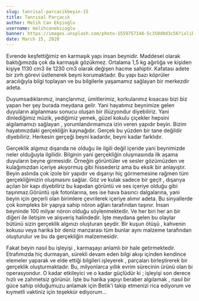 ```yaml
---
slug: tanrisal-parcacikbeyin-15
title: Tanrısal Parçacık
author: Melih Can Ekşioğlu
username: melihcaneksioglu
banner: https://images.unsplash.com/photo-1559757148-5c350d0d3c56?ixlib=rb-1.2.1&ixid=eyJhcHBfaWQiOjEyMDd9&auto=format&fit=crop&w=889&q=80
date: March 15, 2020
---
```


Evrende keşfettiğimiz en karmaşık yapı insan beynidir. Maddesel olarak baktığımızda çok da karmaşık gözükmez. Ortalama 1,5 kg ağırlığa ve kişiden kişiye 1130 cm3 ile 1230 cm3 olarak değişen hacme sahiptir. Kafatası adete bir zırh görevi üstlenerek beyni korumaktadır. Bu yapı bazı köprüler aracılığıyla bilgi toplayan ve bu bilgilerle yaşamamız sağlayan bir merkezdir adeta.

Duyumsadıklarımız, inançlarımız, ümitlerimiz, korkularımız kısacası bizi biz yapan her şey burada meydana gelir. Yani hayatımız beynimize gelen duyuların algılanması sonucu oluşan bir illüzyondur diyebiliriz. Yani dinlediğimiz müzik, yediğimiz yemek, güzel kokulu çiçekler hepsini algılamamızı sağlayan , yorumlandırmamıza izin veren yapıdır beyin. Bizim hayatımızdaki gerçekliğin kaynağıdır. Gerçek bu yüzden bir tane değildir diyebiliriz. Herkesin gerçeği beyni kadardır, beyni kadar farklıdır.

Gerçeklik algımız dışarıda ne olduğu ile ilgili değil içeride yani beynimizde neler olduğuyla ilgilidir. Bilginin yani gerçekliğin oluşmasında ilk aşama duyuların beyne girmesidir. Örneğin görüntüler ve sesler gözümüzden ve kulağımızdan içeriye akıyormuş gibi hissederiz ama bu eksik bir anlayıştır. Beyin aslında çok izole bir yapıdır ve dışarıyı hiç görmemesine rağmen tüm gerçekliğimizin oluşmasını sağlar. Göz ve kulak sadece bir geçit , dışarıya açılan bir kapı diyebiliriz bu kapıdan görüntü ve ses içeriye olduğu gibi taşınmaz.Görüntü ışık fotonlarına, ses ise hava basıncı dalgalarına, yani beyin için geçerli olan birimlere çevrilerek içeriye alımır adeta. Bu sinyallerde çok kompleks bir yapıya sahip nöron ağları tarafından taşınır. İnsan beyninde 100 milyar nöron olduğu söylenmektedir. Ve her biri her an bir diğeri ile iletişim ve alışveriş halindedir. İşte meydana gelen bu olaylar bütünü sizin gerçeklik algınızı oluşturan şeydir. Bir kuşun ötüşü , kahvenin kokusu veya harika bir deniz manzarası tüm bunlar aynı malzeme tarafından oluşturulur ve bu da gerçekliğin malzemesidir.

Fakat beyin nasıl bu işleyişi , karmaşayı anlamlı bir hale getirmektedir. Etrafımızda hiç durmayan, sürekli devam eden bilgi akışı içinden kendince elemeler yaparak ve elde ettiği bilgileri işleyerek , parçaları birleştirerek bir gerçeklik oluşturmaktadır. Bu, milyonlarca yıllık evrim sürecinin ürünü olan bi operasyondur. O kadar etkileyici ve o kadar güçlüdür ki ; işleyişi son derece hızlı ve zahmetsiz görünür. İşte bu harika yapıyı beraber algılamak , nasıl bir güce sahip olduğumuzu anlamak için Betik’i takip etmenizi rica ediyorum ve kıymetli vaktiniz için teşekkür ediyorum…
